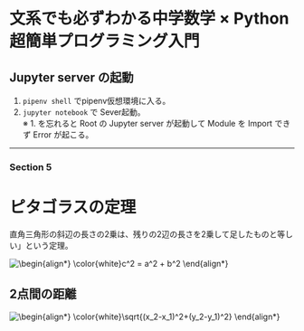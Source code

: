 # 文系でも必ずわかる中学数学 × Python 超簡単プログラミング入門

## Jupyter server の起動

1. `pipenv shell` でpipenv仮想環境に入る。
2. `jupyter notebook` で Sever起動。    
   ※ 1. を忘れると Root の Jupyter server が起動して Module を Import できず Error が起こる。

---

### Section 5

# ピタゴラスの定理

直角三角形の斜辺の長さの2乗は、残りの2辺の長さを2乗して足したものと等しい」という定理。

![\begin{align*} \color{white}c^2 = a^2 + b^2 \end{align*}](https://render.githubusercontent.com/render/math?math=%5Clarge+%5Cdisplaystyle+%5Cbegin%7Balign%2A%7D%0A++%5Ccolor%7Bwhite%7Dc%5E2+%3D+a%5E2+%2B+b%5E2%0A%5Cend%7Balign%2A%7D)

## 2点間の距離

![\begin{align*} \color{white}\sqrt{(x_2-x_1)^2+(y_2-y_1)^2} \end{align*}
](https://render.githubusercontent.com/render/math?math=%5Cdisplaystyle+%5Cbegin%7Balign%2A%7D%0A%5Ccolor%7Bwhite%7D%5Csqrt%7B%28x_2-x_1%29%5E2%2B%28y_2-y_1%29%5E2%7D%0A%5Cend%7Balign%2A%7D%0A)